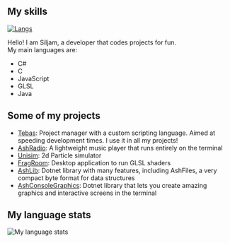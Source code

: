 ## My skills
[![Langs](https://skillicons.dev/icons?i=cs,dotnet,c,html,css,js,java,arduino,windows,git,github,md)](https://skillicons.dev)


Hello! I am Siljam, a developer that codes projects for fun.  
My main languages are:
- C#
- C
- JavaScript
- GLSL
- Java


## Some of my projects
- [Tebas](https://github.com/siljamdev/Tebas): Project manager with a custom scripting language. Aimed at speeding development times. I use it in all my projects!
- [AshRadio](https://github.com/siljamdev/AshRadio): A lightweight music player that runs entirely on the terminal
- [Unisim](https://github.com/siljamdev/Unisim): 2d Particle simulator
- [FragRoom](https://github.com/siljamdev/FragRoom): Desktop application to run GLSL shaders
- [AshLib](https://github.com/siljamdev/AshLib): Dotnet library with many features, including AshFiles, a very compact byte format for data structures
- [AshConsoleGraphics](https://github.com/siljamdev/AshConsoleGraphics): Dotnet library that lets you create amazing graphics and interactive screens in the terminal

## My language stats
![My language stats](https://github-readme-stats.vercel.app/api/top-langs/?username=siljamdev&theme=dracula&layout=compact&langs_count=10)
